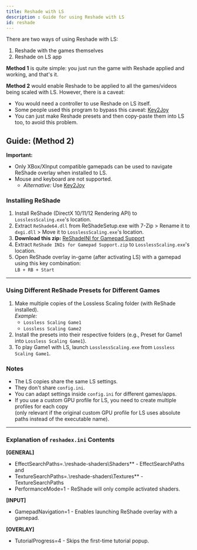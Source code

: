 ```yaml
---
title: Reshade with LS
description : Guide for using Reshade with LS
id: reshade
---
```


There are two ways of using Reshade with LS:  

1. Reshade with the games themselves  
2. Reshade on LS app  

**Method 1** is quite simple: you just run the game with Reshade applied and working, and that's it.  

**Method 2** would enable Reshade to be applied to all the games/videos being scaled with LS. However, there is a caveat:  
- You would need a controller to use Reshade on LS itself.  
- Some people used this program to bypass this caveat: [Key2Joy](https://github.com/luttje/Key2Joy)
- You can just make Reshade presets and then copy-paste them into LS too, to avoid this problem.  

## Guide: (Method 2) 

**Important:**  
- Only XBox/XInput compatible gamepads can be used to navigate ReShade overlay when installed to LS.  
- Mouse and keyboard are not supported.  
  - *Alternative:* Use [Key2Joy](https://github.com/luttje/Key2Joy) 

### Installing ReShade  
1. Install ReShade (DirectX 10/11/12 Rendering API) to `LosslessScaling.exe`'s location.  
2. Extract `ReShade64.dll` from ReShadeSetup.exe with 7-Zip > Rename it to `dxgi.dll` > Move it to `LosslessScaling.exe`'s location.  
3. **Download this zip:** [ReShadeINI for Gamepad Support](https://drive.google.com/uc?export=download&id=1fYyEMXd0LxsZuokkA7GFAmkzjIf0nub9) 
4. Extract `ReShade INIs for Gamepad Support.zip` to `LosslessScaling.exe`'s location.  
5. Open ReShade overlay in-game (after activating LS) with a gamepad using this key combination:  
   `LB + RB + Start`  

---  

### Using Different ReShade Presets for Different Games  
1. Make multiple copies of the Lossless Scaling folder (with ReShade installed).  
   *Example:*  
   - `Lossless Scaling Game1`  
   - `Lossless Scaling Game2`  
2. Install the presets into their respective folders (e.g., Preset for Game1 into `Lossless Scaling Game1`).  
3. To play Game1 with LS, launch `LosslessScaling.exe` from `Lossless Scaling Game1`.  

### Notes  
- The LS copies share the same LS settings.  
- They don't share `config.ini`.  
- You can adapt settings inside `config.ini` for different games/apps.  
- If you use a custom GPU profile for LS, you need to create multiple profiles for each copy  
  (only relevant if the original custom GPU profile for LS uses absolute paths instead of the executable name).  

---  

### Explanation of `reshadex.ini` Contents  

**[GENERAL]**  
- EffectSearchPaths=.\reshade-shaders\Shaders\** -  EffectSearchPaths and 
- TextureSearchPaths=.\reshade-shaders\Textures\** - TextureSearchPaths  
- PerformanceMode=1  - ReShade will only compile activated shaders.

**[INPUT]**
- GamepadNavigation=1  - Enables launching ReShade overlay with a gamepad.

**[OVERLAY]**
- TutorialProgress=4 - Skips the first-time tutorial popup.

